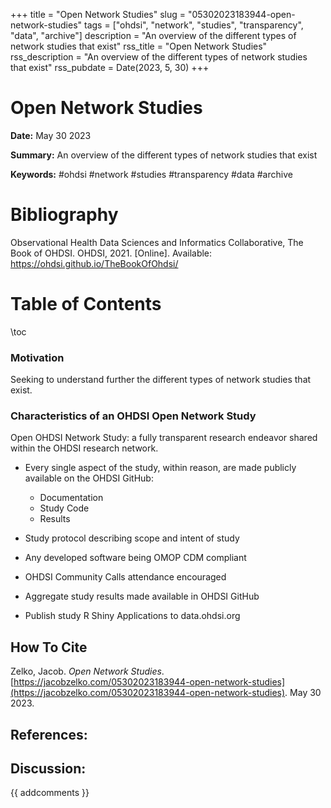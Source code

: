 +++
title = "Open Network Studies"
slug = "05302023183944-open-network-studies"
tags = ["ohdsi", "network", "studies", "transparency", "data", "archive"]
description = "An overview of the different types of network studies that exist"
rss_title = "Open Network Studies"
rss_description = "An overview of the different types of network studies that exist"
rss_pubdate = Date(2023, 5, 30)
+++



Open Network Studies
=========

**Date:** May 30 2023

**Summary:** An overview of the different types of network studies that exist

**Keywords:** #ohdsi #network #studies #transparency #data #archive

Bibliography
==========

Observational Health Data Sciences and Informatics Collaborative, The Book of OHDSI. OHDSI, 2021. [Online]. Available: https://ohdsi.github.io/TheBookOfOhdsi/

Table of Contents
=========

\toc

### Motivation

Seeking to understand further the different types of network studies that exist.

### Characteristics of an OHDSI Open Network Study

Open OHDSI Network Study: a fully transparent research endeavor shared within the OHDSI research network.

  * Every single aspect of the study, within reason, are made publicly available on the OHDSI GitHub:

      * Documentation
      * Study Code
      * Results
  * Study protocol describing scope and intent of study
  * Any developed software being OMOP CDM compliant
  * OHDSI Community Calls attendance encouraged
  * Aggregate study results made available in OHDSI GitHub
  * Publish study R Shiny Applications to data.ohdsi.org
## How To Cite

 Zelko, Jacob. _Open Network Studies_. [https://jacobzelko.com/05302023183944-open-network-studies](https://jacobzelko.com/05302023183944-open-network-studies). May 30 2023.
## References:
## Discussion: 

{{ addcomments }}
